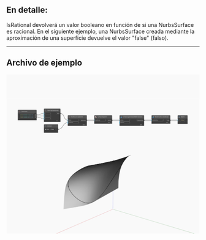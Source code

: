 ## En detalle:
IsRational devolverá un valor booleano en función de si una NurbsSurface es racional. En el siguiente ejemplo, una NurbsSurface creada mediante la aproximación de una superficie devuelve el valor "false" (falso).
___
## Archivo de ejemplo

![IsRational](./Autodesk.DesignScript.Geometry.NurbsSurface.IsRational_img.jpg)

